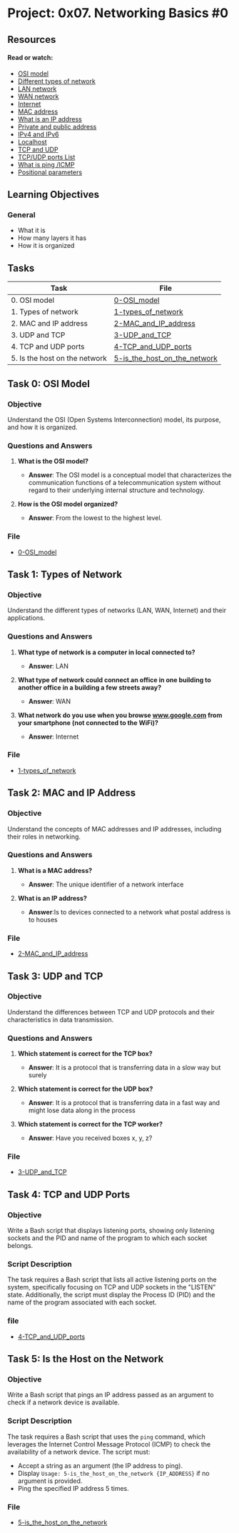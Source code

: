 # Project: 0x07. Networking Basics #0

## Resources

#### Read or watch:

* [OSI model](https://intranet.alxswe.com/rltoken/k2uCsynicuNbu1cAQhXqVQ)
* [Different types of network](https://intranet.alxswe.com/rltoken/XW3ZGm5Ya_a8XVDXcAKT_A)
* [LAN network](https://intranet.alxswe.com/rltoken/en370-Hrwgi_GUvFcg3bKg)
* [WAN network](https://intranet.alxswe.com/rltoken/Ah1EKqnINR85lM4P2WnLSw)
* [Internet](https://intranet.alxswe.com/rltoken/Lwh9xQxFD4dWh5sIApXI1g)
* [MAC address](https://intranet.alxswe.com/rltoken/j-Wp-YRvFTVP04SpIeRzHQ)
* [What is an IP address](https://intranet.alxswe.com/rltoken/HaZZvrmGaQ3U7ZLDYgZb6w)
* [Private and public address](https://intranet.alxswe.com/rltoken/OPJCZYuWSEXLIZOqU9Uc0A)
* [IPv4 and IPv6](https://intranet.alxswe.com/rltoken/M8g-egWLlldTl6Y0QECdwA)
* [Localhost](https://intranet.alxswe.com/rltoken/7lj-zoZQ7xFTkj4MTyos_g)
* [TCP and UDP](https://intranet.alxswe.com/rltoken/uJbs8E9-FyATfsELpmtTIg)
* [TCP/UDP ports List](https://intranet.alxswe.com/rltoken/4PYkqDfOvIZZb9aUPGOOzQ)
* [What is ping /ICMP](https://intranet.alxswe.com/rltoken/3zBgO6r2M1Q8lUVt9g8aJw)
* [Positional parameters](https://intranet.alxswe.com/rltoken/-8dL4Vqc0Wbt7f1iAwks6w)

## Learning Objectives

### General

* What it is
* How many layers it has
* How it is organized

## Tasks

| Task | File |
| ---- | ---- |
| 0. OSI model | [0-OSI_model](./0-OSI_model) |
| 1. Types of network | [1-types_of_network](./1-types_of_network) |
| 2. MAC and IP address | [2-MAC_and_IP_address](./2-MAC_and_IP_address) |
| 3. UDP and TCP | [3-UDP_and_TCP](./3-UDP_and_TCP) |
| 4. TCP and UDP ports | [4-TCP_and_UDP_ports](./4-TCP_and_UDP_ports) |
| 5. Is the host on the network | [5-is_the_host_on_the_network](./5-is_the_host_on_the_network) |

## Task 0: OSI Model

### Objective
Understand the OSI (Open Systems Interconnection) model, its purpose, and how it is organized.

### Questions and Answers
1. **What is the OSI model?**
   - **Answer**: The OSI model is a conceptual model that characterizes the communication functions of a telecommunication system without regard to their underlying internal structure and technology.

2. **How is the OSI model organized?**
   - **Answer**: From the lowest to the highest level.
### File
- [0-OSI_model](./0-OSI_model)

## Task 1: Types of Network

### Objective
Understand the different types of networks (LAN, WAN, Internet) and their applications.

### Questions and Answers
1. **What type of network is a computer in local connected to?**
   - **Answer**: LAN

2. **What type of network could connect an office in one building to another office in a building a few streets away?**
   - **Answer**: WAN

3. **What network do you use when you browse www.google.com from your smartphone (not connected to the WiFi)?**
   - **Answer**: Internet
### File
- [1-types_of_network](./1-types_of_network)

## Task 2: MAC and IP Address

### Objective
Understand the concepts of MAC addresses and IP addresses, including their roles in networking.

### Questions and Answers
1. **What is a MAC address?**
   - **Answer**: The unique identifier of a network interface

2. **What is an IP address?**
   - **Answer**:Is to devices connected to a network what postal address is to houses
### File
- [2-MAC_and_IP_address](./2-MAC_and_IP_address)


## Task 3: UDP and TCP

### Objective
Understand the differences between TCP and UDP protocols and their characteristics in data transmission.

### Questions and Answers
1. **Which statement is correct for the TCP box?**
   - **Answer**: It is a protocol that is transferring data in a slow way but surely

2. **Which statement is correct for the UDP box?**
   - **Answer**: It is a protocol that is transferring data in a fast way and might lose data along in the process

3. **Which statement is correct for the TCP worker?**
   - **Answer**: Have you received boxes x, y, z?

### File
- [3-UDP_and_TCP](./3-UDP_and_TCP)

## Task 4: TCP and UDP Ports

### Objective
Write a Bash script that displays listening ports, showing only listening sockets and the PID and name of the program to which each socket belongs.

### Script Description
The task requires a Bash script that lists all active listening ports on the system, specifically focusing on TCP and UDP sockets in the "LISTEN" state. Additionally, the script must display the Process ID (PID) and the name of the program associated with each socket.

### file
- [4-TCP_and_UDP_ports](./4-TCP_and_UDP_ports)


## Task 5: Is the Host on the Network

### Objective
Write a Bash script that pings an IP address passed as an argument to check if a network device is available.

### Script Description
The task requires a Bash script that uses the `ping` command, which leverages the Internet Control Message Protocol (ICMP) to check the availability of a network device. The script must:
- Accept a string as an argument (the IP address to ping).
- Display `Usage: 5-is_the_host_on_the_network {IP_ADDRESS}` if no argument is provided.
- Ping the specified IP address 5 times.

### File
- [5-is_the_host_on_the_network](./5-is_the_host_on_the_network)
